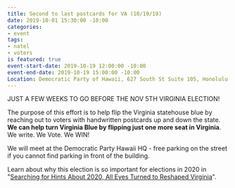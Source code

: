 ```yaml
---
title: Second to last postcards for VA (10/19/19)
date: 2019-10-01 15:30:00 -10:00
categories:
- event
tags:
- natel
- voters
is featured: true
event-start-date: 2019-10-19 12:00:00 -10:00
event-end-date: 2019-10-19 15:00:00 -10:00
Location: Democratic Party of Hawaii, 627 South St Suite 105, Honolulu
---
```


JUST A FEW WEEKS TO GO BEFORE THE NOV 5TH VIRGINIA ELECTION!

The purpose of this effort is to help flip the Virginia statehouse blue by reaching out to voters with handwritten postcards up and down the state. **We can help turn Virginia Blue by flipping just one more seat in Virginia**. We write. We Vote. We WIN!
 
We will meet at the Democratic Party Hawaii HQ - free parking on the street if you cannot find parking in front of the building.

Learn about why this election is so important for elections in 2020 in "[Searching for Hints About 2020, All Eyes Turned to Reshaped Virginia](https://www.nytimes.com/2019/08/19/us/virginia-election-politics.html)".